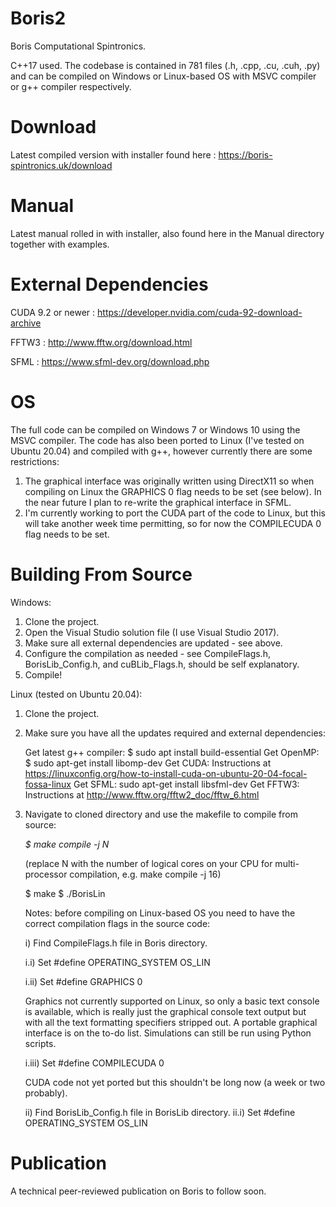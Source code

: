 # Boris2
Boris Computational Spintronics.

C++17 used. The codebase is contained in 781 files (.h, .cpp, .cu, .cuh, .py) and can be compiled on Windows or Linux-based OS with MSVC compiler or g++ compiler respectively.

# Download
Latest compiled version with installer found here : https://boris-spintronics.uk/download

# Manual
Latest manual rolled in with installer, also found here in the Manual directory together with examples.

# External Dependencies
CUDA 9.2 or newer : https://developer.nvidia.com/cuda-92-download-archive

FFTW3 : http://www.fftw.org/download.html

SFML : https://www.sfml-dev.org/download.php

# OS
The full code can be compiled on Windows 7 or Windows 10 using the MSVC compiler.
The code has also been ported to Linux (I've tested on Ubuntu 20.04) and compiled with g++, however currently there are some restrictions:
1) The graphical interface was originally written using DirectX11 so when compiling on Linux the GRAPHICS 0 flag needs to be set (see below). In the near future I plan to re-write the graphical interface in SFML.
2) I'm currently working to port the CUDA part of the code to Linux, but this will take another week time permitting, so for now the COMPILECUDA 0 flag needs to be set.

# Building From Source
Windows:
1. Clone the project.
2. Open the Visual Studio solution file (I use Visual Studio 2017).
3. Make sure all external dependencies are updated - see above.
4. Configure the compilation as needed - see CompileFlags.h, BorisLib_Config.h, and cuBLib_Flags.h, should be self explanatory.
5. Compile!

Linux (tested on Ubuntu 20.04):
1. Clone the project.
2. Make sure you have all the updates required and external dependencies:

    Get latest g++ compiler: $ sudo apt install build-essential
    Get OpenMP: $ sudo apt-get install libomp-dev
    Get CUDA: Instructions at https://linuxconfig.org/how-to-install-cuda-on-ubuntu-20-04-focal-fossa-linux
    Get SFML: sudo apt-get install libsfml-dev
    Get FFTW3: Instructions at http://www.fftw.org/fftw2_doc/fftw_6.html

3. Navigate to cloned directory and use the makefile to compile from source:
  
    <i>$ make compile -j N</i>
  
    (replace N with the number of logical cores on your CPU for multi-processor compilation, e.g. make compile -j 16)

    $ make
    $ ./BorisLin

    Notes: before compiling on Linux-based OS you need to have the correct compilation flags in the source code:

    i) Find CompileFlags.h file in Boris directory.

    i.i) Set #define OPERATING_SYSTEM	OS_LIN

    i.ii) Set #define GRAPHICS	0
  
      Graphics not currently supported on Linux, so only a basic text console is available, which is really just the graphical console text output but with all the text formatting specifiers stripped out. A portable graphical interface is on the to-do list. Simulations can still be run using Python scripts.

    i.iii) Set #define COMPILECUDA	0

      CUDA code not yet ported but this shouldn't be long now (a week or two probably).

    ii) Find BorisLib_Config.h file in BorisLib directory.
    ii.i) Set #define OPERATING_SYSTEM	OS_LIN

# Publication
A technical peer-reviewed publication on Boris to follow soon.
